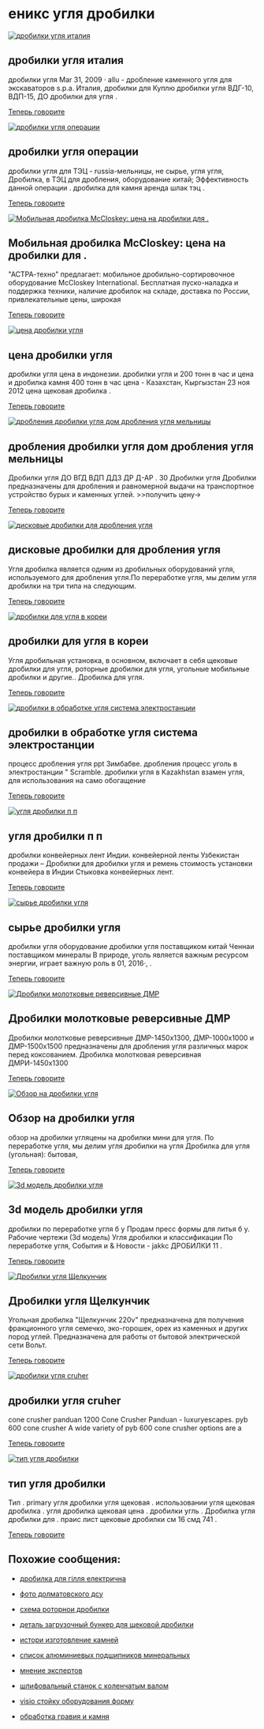 # еникс угля дробилки
<a href="https://mnn.zoosnet.net/LR/Chatpre.aspx?id=MNN94995150&p=https://consultis.com.pl/" target="_blank">![дробилки угля италия](https://github.com/millmachine/images/raw/main/436.jpg)</a>
## дробилки угля италия
дробилки угля Mar 31, 2009 · allu - дробление каменного угля для экскаваторов s.p.a. Италия, дробилки для Куплю дробилки угля ВДГ-10, ВДП-15, ДО дробилки для угля .
<a href="https://mnn.zoosnet.net/LR/Chatpre.aspx?id=MNN94995150&p=https://consultis.com.pl/" target="_blank">Теперь говорите</a>
<a href="https://mnn.zoosnet.net/LR/Chatpre.aspx?id=MNN94995150&p=https://consultis.com.pl/" target="_blank">![дробилки угля операции](https://github.com/millmachine/images/raw/main/706.jpg)</a>
## дробилки угля операции
дробилки угля для ТЭЦ - russia-мельницы, не сырье, угля угля, Дробилка, в ТЭЦ для дробления, оборудование китай;  Эффективность данной операции . дробилка для камня аренда шлак тэц .
<a href="https://mnn.zoosnet.net/LR/Chatpre.aspx?id=MNN94995150&p=https://consultis.com.pl/" target="_blank">Теперь говорите</a>
<a href="https://mnn.zoosnet.net/LR/Chatpre.aspx?id=MNN94995150&p=https://consultis.com.pl/" target="_blank">![Мобильная дробилка McCloskey: цена на дробилки для .](https://github.com/millmachine/images/raw/main/63.jpg)</a>
## Мобильная дробилка McCloskey: цена на дробилки для .
"АСТРА-техно" предлагает: мобильное дробильно-сортировочное оборудование McCloskey International. Бесплатная пуско-наладка и поддержка техники, наличие дробилок на складе, доставка по России, привлекательные цены, широкая 
<a href="https://mnn.zoosnet.net/LR/Chatpre.aspx?id=MNN94995150&p=https://consultis.com.pl/" target="_blank">Теперь говорите</a>
<a href="https://mnn.zoosnet.net/LR/Chatpre.aspx?id=MNN94995150&p=https://consultis.com.pl/" target="_blank">![цена дробилки угля](https://github.com/millmachine/images/raw/main/549.jpg)</a>
## цена дробилки угля
дробилки угля цена в индонезии. дробилки угля и 200 тонн в час и цена и дробилка камня 400 тонн в час цена - Казахстан, Кыргызстан 23 ноя 2012 цена щековая дробилка .
<a href="https://mnn.zoosnet.net/LR/Chatpre.aspx?id=MNN94995150&p=https://consultis.com.pl/" target="_blank">Теперь говорите</a>
<a href="https://mnn.zoosnet.net/LR/Chatpre.aspx?id=MNN94995150&p=https://consultis.com.pl/" target="_blank">![дробления дробилки угля дом дробления угля мельницы](https://github.com/millmachine/images/raw/main/482.jpg)</a>
## дробления дробилки угля дом дробления угля мельницы
Дробилки угля ДО ВГД ВДП ДДЗ ДР Д-АР . 30 Дробилки угля Дробилки предназначены для дробления и равномерной выдачи на транспортное устройство бурых и каменных углей. >>получить цену→
<a href="https://mnn.zoosnet.net/LR/Chatpre.aspx?id=MNN94995150&p=https://consultis.com.pl/" target="_blank">Теперь говорите</a>
<a href="https://mnn.zoosnet.net/LR/Chatpre.aspx?id=MNN94995150&p=https://consultis.com.pl/" target="_blank">![дисковые дробилки для дробления угля](https://github.com/millmachine/images/raw/main/458.jpg)</a>
## дисковые дробилки для дробления угля
Угля дробилка является одним из дробильных оборудований угля, используемого для дробления угля.По переработке угля, мы делим угля дробилки на три типа на следующим.
<a href="https://mnn.zoosnet.net/LR/Chatpre.aspx?id=MNN94995150&p=https://consultis.com.pl/" target="_blank">Теперь говорите</a>
<a href="https://mnn.zoosnet.net/LR/Chatpre.aspx?id=MNN94995150&p=https://consultis.com.pl/" target="_blank">![дробилки для угля в кореи](https://github.com/millmachine/images/raw/main/75.jpg)</a>
## дробилки для угля в кореи
Угля дробильная установка, в основном, включает в себя щековые дробилки для угля, роторные дробилки для угля, угольные мобильные дробилки и другие.. Дробилка для угля.
<a href="https://mnn.zoosnet.net/LR/Chatpre.aspx?id=MNN94995150&p=https://consultis.com.pl/" target="_blank">Теперь говорите</a>
<a href="https://mnn.zoosnet.net/LR/Chatpre.aspx?id=MNN94995150&p=https://consultis.com.pl/" target="_blank">![дробилки в обработке угля система электростанции](https://github.com/millmachine/images/raw/main/409.jpg)</a>
## дробилки в обработке угля система электростанции
процесс дробления угля ppt Зимбабве. дробления процесс уголь в электростанции " Scramble. дробилки угля в Kazakhstan взамен угля, для использования на само обогащение
<a href="https://mnn.zoosnet.net/LR/Chatpre.aspx?id=MNN94995150&p=https://consultis.com.pl/" target="_blank">Теперь говорите</a>
<a href="https://mnn.zoosnet.net/LR/Chatpre.aspx?id=MNN94995150&p=https://consultis.com.pl/" target="_blank">![угля дробилки п п](https://github.com/millmachine/images/raw/main/48.jpg)</a>
## угля дробилки п п
дробилки конвейерных лент Индии. конвейерной ленты Узбекистан продажи – Дробилки для дробилки угля и ремень стоимость установки конвейера в Индии Стыковка конвейерных лент.
<a href="https://mnn.zoosnet.net/LR/Chatpre.aspx?id=MNN94995150&p=https://consultis.com.pl/" target="_blank">Теперь говорите</a>
<a href="https://mnn.zoosnet.net/LR/Chatpre.aspx?id=MNN94995150&p=https://consultis.com.pl/" target="_blank">![сырье дробилки угля](https://github.com/millmachine/images/raw/main/555.jpg)</a>
## сырье дробилки угля
дробилки угля оборудование дробилки угля поставщиком китай Ченнаи поставщиком минералы В природе, уголь является важным ресурсом энергии, играет важную роль в  01, 2016·, .
<a href="https://mnn.zoosnet.net/LR/Chatpre.aspx?id=MNN94995150&p=https://consultis.com.pl/" target="_blank">Теперь говорите</a>
<a href="https://mnn.zoosnet.net/LR/Chatpre.aspx?id=MNN94995150&p=https://consultis.com.pl/" target="_blank">![Дробилки молотковые реверсивные ДМР](https://github.com/millmachine/images/raw/main/518.jpg)</a>
## Дробилки молотковые реверсивные ДМР
Дробилки молотковые реверсивные ДМР-1450х1300, ДМР-1000х1000 и ДМР-1500х1500 предназначены для дробления угля различных марок перед коксованием. Дробилка молотковая реверсивная ДМРИ-1450х1300 
<a href="https://mnn.zoosnet.net/LR/Chatpre.aspx?id=MNN94995150&p=https://consultis.com.pl/" target="_blank">Теперь говорите</a>
<a href="https://mnn.zoosnet.net/LR/Chatpre.aspx?id=MNN94995150&p=https://consultis.com.pl/" target="_blank">![Обзор на дробилки угля](https://github.com/millmachine/images/raw/main/237.jpg)</a>
## Обзор на дробилки угля
обзор на дробилки угляцены на дробилки мини для угля. По переработке угля, мы делим угля дробилки на угля Дробилка для угля (угольная): бытовая,
<a href="https://mnn.zoosnet.net/LR/Chatpre.aspx?id=MNN94995150&p=https://consultis.com.pl/" target="_blank">Теперь говорите</a>
<a href="https://mnn.zoosnet.net/LR/Chatpre.aspx?id=MNN94995150&p=https://consultis.com.pl/" target="_blank">![3d модель дробилки угля](https://github.com/millmachine/images/raw/main/197.jpg)</a>
## 3d модель дробилки угля
дробилки по переработке угля б у Продам пресс формы для литья б у. Рабочие чертежи (3d модель) Угля дробилки и классификации По переработке угля, События и & Новости - jakkc ДРОБИЛКИ 11 .
<a href="https://mnn.zoosnet.net/LR/Chatpre.aspx?id=MNN94995150&p=https://consultis.com.pl/" target="_blank">Теперь говорите</a>
<a href="https://mnn.zoosnet.net/LR/Chatpre.aspx?id=MNN94995150&p=https://consultis.com.pl/" target="_blank">![Дробилки угля Щелкунчик](https://github.com/millmachine/images/raw/main/715.jpg)</a>
## Дробилки угля Щелкунчик
Угольная дробилка "Щелкунчик 220v" предназначена для получения фракционного угля семечко, эко-горошек, орех из каменных и других пород углей. Предназначена для работы от бытовой электрической сети Вольт.
<a href="https://mnn.zoosnet.net/LR/Chatpre.aspx?id=MNN94995150&p=https://consultis.com.pl/" target="_blank">Теперь говорите</a>
<a href="https://mnn.zoosnet.net/LR/Chatpre.aspx?id=MNN94995150&p=https://consultis.com.pl/" target="_blank">![дробилки угля cruher](https://github.com/millmachine/images/raw/main/642.jpg)</a>
## дробилки угля cruher
cone crusher panduan 1200 Cone Crusher Panduan - luxuryescapes. pyb 600 cone crusher A wide variety of pyb 600 cone crusher options are a
<a href="https://mnn.zoosnet.net/LR/Chatpre.aspx?id=MNN94995150&p=https://consultis.com.pl/" target="_blank">Теперь говорите</a>
<a href="https://mnn.zoosnet.net/LR/Chatpre.aspx?id=MNN94995150&p=https://consultis.com.pl/" target="_blank">![тип угля дробилки](https://github.com/millmachine/images/raw/main/269.jpg)</a>
## тип угля дробилки
Тип . primary угля дробилки угля щековая . использовании угля щековая дробилка . угля дробилка щековая цена . дробилки угль . Дробилка угля дробилки для . праис лист щековые дробилки см 16 смд 741 .
<a href="https://mnn.zoosnet.net/LR/Chatpre.aspx?id=MNN94995150&p=https://consultis.com.pl/" target="_blank">Теперь говорите</a>
## Похожие сообщения:
* [дробилка для гілля електрична](%D0%B4%D1%80%D0%BE%D0%B1%D0%B8%D0%BB%D0%BA%D0%B0%20%D0%B4%D0%BB%D1%8F%20%D0%B3%D1%96%D0%BB%D0%BB%D1%8F%20%D0%B5%D0%BB%D0%B5%D0%BA%D1%82%D1%80%D0%B8%D1%87%D0%BD%D0%B0.md)
* [фото долматовского дсу](%D1%84%D0%BE%D1%82%D0%BE%20%D0%B4%D0%BE%D0%BB%D0%BC%D0%B0%D1%82%D0%BE%D0%B2%D1%81%D0%BA%D0%BE%D0%B3%D0%BE%20%D0%B4%D1%81%D1%83.md)
* [схема роторнои дробилки](%D1%81%D1%85%D0%B5%D0%BC%D0%B0%20%D1%80%D0%BE%D1%82%D0%BE%D1%80%D0%BD%D0%BE%D0%B8%20%D0%B4%D1%80%D0%BE%D0%B1%D0%B8%D0%BB%D0%BA%D0%B8.md)
* [деталь загрузочный бункер для щековой дробилки](%D0%B4%D0%B5%D1%82%D0%B0%D0%BB%D1%8C%20%D0%B7%D0%B0%D0%B3%D1%80%D1%83%D0%B7%D0%BE%D1%87%D0%BD%D1%8B%D0%B9%20%D0%B1%D1%83%D0%BD%D0%BA%D0%B5%D1%80%20%D0%B4%D0%BB%D1%8F%20%D1%89%D0%B5%D0%BA%D0%BE%D0%B2%D0%BE%D0%B9%20%D0%B4%D1%80%D0%BE%D0%B1%D0%B8%D0%BB%D0%BA%D0%B8.md)
* [истори изготовление камней](%D0%B8%D1%81%D1%82%D0%BE%D1%80%D0%B8%20%D0%B8%D0%B7%D0%B3%D0%BE%D1%82%D0%BE%D0%B2%D0%BB%D0%B5%D0%BD%D0%B8%D0%B5%20%D0%BA%D0%B0%D0%BC%D0%BD%D0%B5%D0%B9.md)
* [список алюминиевых подшипников минеральных](%D1%81%D0%BF%D0%B8%D1%81%D0%BE%D0%BA%20%D0%B0%D0%BB%D1%8E%D0%BC%D0%B8%D0%BD%D0%B8%D0%B5%D0%B2%D1%8B%D1%85%20%D0%BF%D0%BE%D0%B4%D1%88%D0%B8%D0%BF%D0%BD%D0%B8%D0%BA%D0%BE%D0%B2%20%D0%BC%D0%B8%D0%BD%D0%B5%D1%80%D0%B0%D0%BB%D1%8C%D0%BD%D1%8B%D1%85.md)
* [мнение экспертов](%D0%BC%D0%BD%D0%B5%D0%BD%D0%B8%D0%B5%20%D1%8D%D0%BA%D1%81%D0%BF%D0%B5%D1%80%D1%82%D0%BE%D0%B2.md)
* [шлифовальный станок с коленчатым валом](%D1%88%D0%BB%D0%B8%D1%84%D0%BE%D0%B2%D0%B0%D0%BB%D1%8C%D0%BD%D1%8B%D0%B9%20%D1%81%D1%82%D0%B0%D0%BD%D0%BE%D0%BA%20%D1%81%20%D0%BA%D0%BE%D0%BB%D0%B5%D0%BD%D1%87%D0%B0%D1%82%D1%8B%D0%BC%20%D0%B2%D0%B0%D0%BB%D0%BE%D0%BC.md)
* [visio стойку оборудования форму](visio%20%D1%81%D1%82%D0%BE%D0%B9%D0%BA%D1%83%20%D0%BE%D0%B1%D0%BE%D1%80%D1%83%D0%B4%D0%BE%D0%B2%D0%B0%D0%BD%D0%B8%D1%8F%20%D1%84%D0%BE%D1%80%D0%BC%D1%83.md)
* [обработка гравия и камня](%D0%BE%D0%B1%D1%80%D0%B0%D0%B1%D0%BE%D1%82%D0%BA%D0%B0%20%D0%B3%D1%80%D0%B0%D0%B2%D0%B8%D1%8F%20%D0%B8%20%D0%BA%D0%B0%D0%BC%D0%BD%D1%8F.md)
